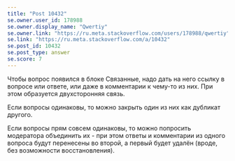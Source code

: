 ```yaml
---
title: "Post 10432"
se.owner.user_id: 178988
se.owner.display_name: "Qwertiy"
se.owner.link: "https://ru.meta.stackoverflow.com/users/178988/qwertiy"
se.link: "https://ru.meta.stackoverflow.com/a/10432"
se.post_id: 10432
se.post_type: answer
se.score: 7
---
```

<p>Чтобы вопрос появился в блоке Связанные, надо дать на него ссылку в вопросе или ответе, или даже в комментарии к чему-то из них. При этом образуется двухсторонняя связь.</p>

<p>Если вопросы одинаковы, то можно закрыть один из них как дубликат другого.</p>

<p>Если вопросы прям совсем одинаковы, то можно попросить модератора объединить их - при этом ответы и комментарии из одного вопроса будут перенесены во второй, а первый будет удалён (вроде, без возможности восстановления).</p>
